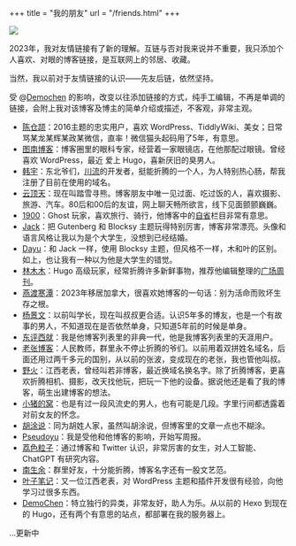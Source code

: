 +++
title = "我的朋友"
url = "/friends.html"
+++

![](https://huhexian.s3.bitiful.net/2023/11/15/28a61664e9bb4e9840464efb9ff2a21e.webp)

2023年，我对友情链接有了新的理解。互链与否对我来说并不重要，我只添加个人喜欢、对眼的博客链接，是互联网上的邻居、收藏。

当然，我以前对于友情链接的认识——先友后链，依然坚持。

受 @[Demochen](https://demochen.com) 的影响，改变以往添加链接的方式，纯手工编辑，不再是单调的链接，会附上我对该博客及博主的简单介绍或描述，不客观，非常主观。

- [陈仓颉](https://imzm.im)：2016主题的忠实用户，喜欢 WordPress、TiddlyWiki、美女；日常骂某龙某辉某政某微信，直率！微信猫头起码用了5年，有意思。
- [图南博客](https://iliu.org)：博客圈里的眼科专家，经营着一家眼镜店，在他那配过眼镜。曾经喜欢 WordPress，最近 爱上 Hugo，喜新厌旧的臭男人。
- [韩宇](https://hahaha.cc)：东北爷们，[川流](https://chuanliu.org)的开发者，挺能折腾的一个人，为人特别热心肠，帮我注册了目前在使用的域名。
- [云顶天](https://bear1983.com)：现在叫踏雪寻熊。博客朋友中唯一见过面、吃过饭的人，喜欢摄影、旅游、汽车。80后和00后的友谊，网上聊天畅所欲言，线下见面颤颤巍巍。
- [1900](https://1900.live)：Ghost 玩家，喜欢旅行、骑行，他博客中的[自省](https://1900.live/tag/zi-sheng/)栏目非常有意思。
- [Jack](https://veryjack.com)：把 Gutenberg 和 Blocksy 主题玩得特别厉害，博客非常漂亮。头像和语言风格让我以为是个大学生，没想到已经结婚。
- [Dayu](https://anotherdayu.com)：和 Jack 一样，使用 Blocksy 主题，但风格不一样，木和叶的区别。如上，也让我有一种以为他是大学生的错觉。
- [林木木](https://immmmm.com)：Hugo 高级玩家，经常折腾许多新鲜事物，推荐他编辑整理的[广场周刊](https://immmmm.com/posts/weekly/)。
- [燕渡寒潭](https://hisherry.com)：2023年移居加拿大，很喜欢她博客的一句话：别为活命而败坏生存之根。
- [杨景文](https://ucwz.net)：以前叫学长，现在叫叔叔更合适。认识5年多的博友，也是一个有故事的男人，不知道现在是否依然单身，只知道5年前的时候是单身。
- [东评西就](https://dongjunke.cn/)：我是他博客列表里的非典一代，他是我博客列表里的天涯用户。
- [老张博客](https://laozhang.org)：人民教师，群里永不停止折腾的爷们。以前用着双拼姓名域名，后面还用过两千多元的国别，从以前的张波，变成现在的老张，我也管他叫叔。
- [野火](https://wildfire.ink)：江西老表，曾经叫若非博客，最近换域名换名字。除了折腾博客，更喜欢折腾相机、摄影，改天找他玩，把玩一下他的设备。据说他还是看了我的博客，萌生出建博客的想法。
- [小猪的窝](https://ezo.biz)：也是有过一段风流史的男人，也有可能是几段。字里行间都透露着对前女友的怀念。
- [胡涂说](https://hutusi.com)：同为胡姓人家，虽然叫胡涂说，但博客里的文章一点也不糊涂。
- [Pseudoyu](https://www.pseudoyu.com/zh/)：我是受他和他博客的影响，开始写周报。
- [荔色粒子](https://lychee.love/)：通过博客和 Twitter 认识，非常厉害的女生，对人工智能、ChatGPT 有研究内容。
- [南生余](https://www.nancc.com/)：群里好友，十分能折腾，博客名字还有一股文艺范。
- [叶子笔记](https://yzrss.com)：又一位江西老表，对 WordPress 主题和插件开发很有经验，向他学习过很多东西。
- [DemoChen](https://demochen.com)：特立独行的异类，非常友好，助人为乐。从以前的 Hexo 到现在的 Hugo，还有两个有意思的站点，都部署在我的服务器上。

...更新中
